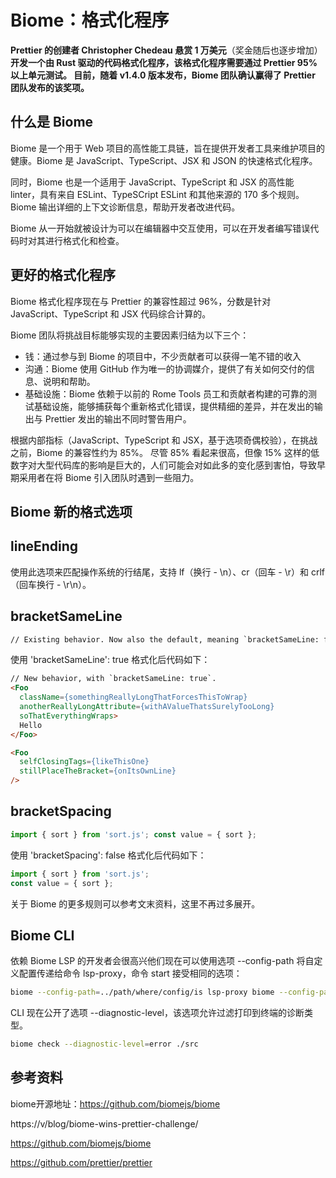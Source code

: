 # Biome：格式化程序

**Prettier 的创建者 Christopher Chedeau 悬赏 1 万美元**（奖金随后也逐步增加）**开发一个由 Rust 驱动的代码格式化程序，该格式化程序需要通过 Prettier 95% 以上单元测试。 目前，随着 v1.4.0 版本发布，Biome 团队确认赢得了 Prettier 团队发布的该奖项。**

## 什么是 Biome

Biome 是一个用于 Web 项目的高性能工具链，旨在提供开发者工具来维护项目的健康。Biome 是 JavaScript、TypeScript、JSX 和 JSON 的快速格式化程序。

同时，Biome 也是一个适用于 JavaScript、TypeScript 和 JSX 的高性能 linter，具有来自 ESLint、TypeSCript ESLint 和其他来源的 170 多个规则。 Biome 输出详细的上下文诊断信息，帮助开发者改进代码。

Biome 从一开始就被设计为可以在编辑器中交互使用，可以在开发者编写错误代码时对其进行格式化和检查。

## 更好的格式化程序

Biome 格式化程序现在与 Prettier 的兼容性超过 96%，分数是针对 JavaScript、TypeScript 和 JSX 代码综合计算的。

Biome 团队将挑战目标能够实现的主要因素归结为以下三个：

- 钱：通过参与到 Biome 的项目中，不少贡献者可以获得一笔不错的收入
- 沟通：Biome 使用 GitHub 作为唯一的协调媒介，提供了有关如何交付的信息、说明和帮助。
- 基础设施：Biome 依赖于以前的 Rome Tools 员工和贡献者构建的可靠的测试基础设施，能够捕获每个重新格式化错误，提供精细的差异，并在发出的输出与 Prettier 发出的输出不同时警告用户。

根据内部指标（JavaScript、TypeScript 和 JSX，基于选项奇偶校验），在挑战之前，Biome 的兼容性约为 85%。 尽管 85% 看起来很高，但像 15% 这样的低数字对大型代码库的影响是巨大的，人们可能会对如此多的变化感到害怕，导致早期采用者在将 Biome 引入团队时遇到一些阻力。

## Biome 新的格式选项

## lineEnding

使用此选项来匹配操作系统的行结尾，支持 lf（换行 - \n）、cr（回车 - \r）和 crlf（回车换行 - \r\n）。

## bracketSameLine

```html
// Existing behavior. Now also the default, meaning `bracketSameLine: false`. <Foo className={somethingReallyLongThatForcesThisToWrap} anotherReallyLongAttribute={withAValueThatsSurelyTooLong} soThatEverythingWraps > Hello </Foo> <Foo selfClosingTags={likeThisOne} stillPlaceTheBracket={onItsOwnLine} toIndicateThat={itClosesItself} />
```

使用 'bracketSameLine': true 格式化后代码如下：

```html
// New behavior, with `bracketSameLine: true`.
<Foo
  className={somethingReallyLongThatForcesThisToWrap}
  anotherReallyLongAttribute={withAValueThatsSurelyTooLong}
  soThatEverythingWraps>
  Hello
</Foo>

<Foo
  selfClosingTags={likeThisOne}
  stillPlaceTheBracket={onItsOwnLine}
/>
```

## bracketSpacing

```js
import { sort } from 'sort.js'; const value = { sort };
```

使用 'bracketSpacing': false 格式化后代码如下：

```js
import { sort } from 'sort.js';
const value = { sort };
```

关于 Biome 的更多规则可以参考文末资料，这里不再过多展开。

## Biome CLI

依赖 Biome LSP 的开发者会很高兴他们现在可以使用选项 --config-path 将自定义配置传递给命令 lsp-proxy，命令 start 接受相同的选项：

```bash
biome --config-path=../path/where/config/is lsp-proxy biome --config-path=../path/where/config/is start
```

CLI 现在公开了选项 --diagnostic-level，该选项允许过滤打印到终端的诊断类型。

```bash
biome check --diagnostic-level=error ./src
```

## 参考资料

biome开源地址：https://github.com/biomejs/biome

https://v/blog/biome-wins-prettier-challenge/

https://github.com/biomejs/biome

https://github.com/prettier/prettier